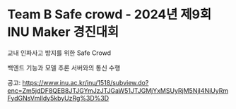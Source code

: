 # Team B Safe crowd - 2024년 제9회 INU Maker 경진대회

교내 인파사고 방지를 위한 Safe Crowd

백엔드 기능과 모델 추론 서버와의 통신 수행

공고: https://www.inu.ac.kr/inu/1518/subview.do?enc=Zm5jdDF8QEB8JTJGYmJzJTJGaW51JTJGMjYxMSUyRjM5NjI4NiUyRmFydGNsVmlldy5kbyUzRg%3D%3D
